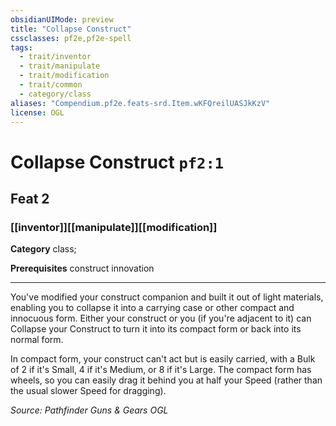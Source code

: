 ```yaml
---
obsidianUIMode: preview
title: "Collapse Construct"
cssclasses: pf2e,pf2e-spell
tags:
  - trait/inventor
  - trait/manipulate
  - trait/modification
  - trait/common
  - category/class
aliases: "Compendium.pf2e.feats-srd.Item.wKFQreilUASJkKzV"
license: OGL
---
```

# Collapse Construct `pf2:1`
## Feat 2
### [[inventor]][[manipulate]][[modification]]

**Category** class; 



**Prerequisites** construct innovation
* * *
You've modified your construct companion and built it out of light materials, enabling you to collapse it into a carrying case or other compact and innocuous form. Either your construct or you (if you're adjacent to it) can Collapse your Construct to turn it into its compact form or back into its normal form.

In compact form, your construct can't act but is easily carried, with a Bulk of 2 if it's Small, 4 if it's Medium, or 8 if it's Large. The compact form has wheels, so you can easily drag it behind you at half your Speed (rather than the usual slower Speed for dragging).

*Source: Pathfinder Guns & Gears*
*OGL*